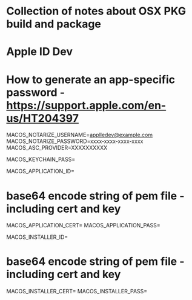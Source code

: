 # Collection of notes about OSX PKG build and package

# Apple ID Dev
# How to generate an app-specific password - https://support.apple.com/en-us/HT204397
MACOS_NOTARIZE_USERNAME=applledev@example.com
MACOS_NOTARIZE_PASSWORD=xxxx-xxxx-xxxx-xxxx
MACOS_ASC_PROVIDER=XXXXXXXXXX

MACOS_KEYCHAIN_PASS=

MACOS_APPLICATION_ID=
# base64 encode string of pem file - including cert and key
MACOS_APPLICATION_CERT=
MACOS_APPLICATION_PASS=

MACOS_INSTALLER_ID=
# base64 encode string of pem file - including cert and key
MACOS_INSTALLER_CERT=
MACOS_INSTALLER_PASS=

